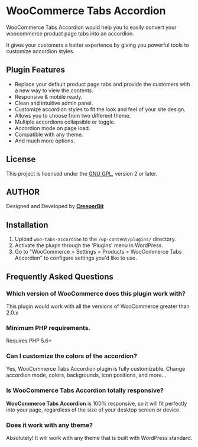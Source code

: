 # WooCommerce Tabs Accordion

WooCommerce Tabs Accordion would help you to easily convert your woocommerce product page tabs into an accordion.

It gives your customers a better experience by giving you powerful tools to customize accordion styles.

## Plugin Features

- Replace your default product page tabs and provide the customers with a new way to view the contents.
- Responsive & mobile ready.
- Clean and intuitive admin panel.
- Customize accordion styles to fit the look and feel of your site design.
- Allows you to choose from two different theme.
- Multiple accordions collapsible or toggle.
- Accordion mode on page load.
- Compatible with any theme.
- And much more options.

## License

This project is licensed under the [GNU GPL](http://www.gnu.org/licenses/old-licenses/gpl-2.0.html), version 2 or later.

## AUTHOR

Designed and Developed by [__CreeperBit__](https://creeperbit.com/)

## Installation

1. Upload `woo-tabs-accordion` to the `/wp-content/plugins/` directory.
2. Activate the plugin through the 'Plugins' menu in WordPress.
3. Go to "WooCommerce > Settings > Products > WooCommerce Tabs Accordion" to configure settings you'd like to use.

## Frequently Asked Questions

### Which version of WooCommerce does this plugin work with?

This plugin would work with all the versions of WooCommerce greater than 2.0.x

### Minimum PHP requirements.

Requires PHP 5.6+

### Can I customize the colors of the accordion?

Yes, WooCommerce Tabs Accordion plugin is fully customizable. Change accordion mode, colors, backgrounds, icon positions, and more…

### Is WooCommerce Tabs Accordion totally responsive?

**WooCommerce Tabs Accordion** is 100% responsive, so it will fit perfectly into your page, regardless of the size of your desktop screen or device.

### Does it work with any theme?

Absolutely! It will work with any theme that is built with WordPress standard.
